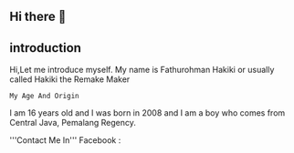 ## Hi there 👋
## introduction

Hi,Let me introduce myself. My name is Fathurohman Hakiki or usually called Hakiki the Remake Maker

```My Age And Origin```

I am 16 years old and I was born in 2008 and I am a boy who comes from Central Java, Pemalang Regency.

'''Contact Me In'''
Facebook : <a href="https://www.facebook.com/HakikiXDC"></a>
